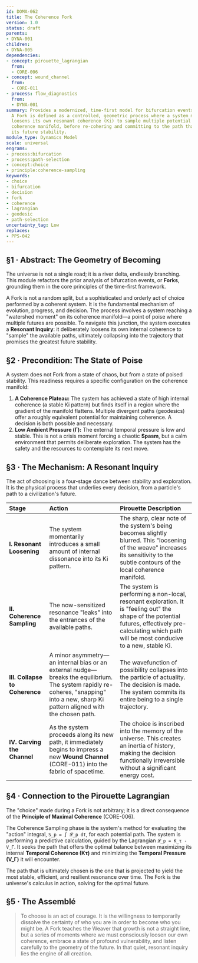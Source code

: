 ```yaml
---
id: DOMA-062
title: The Coherence Fork
version: 1.0
status: draft
parents:
- DYNA-001
children:
- DYNA-005
dependencies:
- concept: pirouette_lagrangian
  from:
  - CORE-006
- concept: wound_channel
  from:
  - CORE-011
- process: flow_diagnostics
  from:
  - DYNA-001
summary: Provides a modernized, time-first model for bifurcation events, or 'Forks.'
  A Fork is defined as a controlled, geometric process where a system momentarily
  loosens its own resonant coherence (Ki) to sample multiple potential paths on the
  coherence manifold, before re-cohering and committing to the path that maximizes
  its future stability.
module_type: Dynamics Model
scale: universal
engrams:
- process:bifurcation
- process:path-selection
- concept:choice
- principle:coherence-sampling
keywords:
- choice
- bifurcation
- decision
- fork
- coherence
- lagrangian
- geodesic
- path-selection
uncertainty_tag: Low
replaces:
- PPS-042
---
```

## §1 · Abstract: The Geometry of Becoming
The universe is not a single road; it is a river delta, endlessly branching. This module refactors the prior analysis of bifurcation events, or **Forks**, grounding them in the core principles of the time-first framework.

A Fork is not a random split, but a sophisticated and orderly act of choice performed by a coherent system. It is the fundamental mechanism of evolution, progress, and decision. The process involves a system reaching a "watershed moment" on its coherence manifold—a point of poise where multiple futures are possible. To navigate this junction, the system executes a **Resonant Inquiry**: it deliberately loosens its own internal coherence to "sample" the available paths, ultimately collapsing into the trajectory that promises the greatest future stability.

## §2 · Precondition: The State of Poise
A system does not Fork from a state of chaos, but from a state of poised stability. This readiness requires a specific configuration on the coherence manifold:

1.  **A Coherence Plateau:** The system has achieved a state of high internal coherence (a stable Ki pattern) but finds itself in a region where the gradient of the manifold flattens. Multiple divergent paths (geodesics) offer a roughly equivalent potential for maintaining coherence. A decision is both possible and necessary.
2.  **Low Ambient Pressure (Γ):** The external temporal pressure is low and stable. This is not a crisis moment forcing a chaotic **Spasm**, but a calm environment that permits deliberate exploration. The system has the safety and the resources to contemplate its next move.

## §3 · The Mechanism: A Resonant Inquiry
The act of choosing is a four-stage dance between stability and exploration. It is the physical process that underlies every decision, from a particle's path to a civilization's future.

| Stage | Action | Pirouette Description |
| :---- | :--- | :--- |
| **I. Resonant Loosening** | The system momentarily introduces a small amount of internal dissonance into its Ki pattern. | The sharp, clear note of the system's being becomes slightly blurred. This "loosening of the weave" increases its sensitivity to the subtle contours of the local coherence manifold. |
| **II. Coherence Sampling** | The now-sensitized resonance "leaks" into the entrances of the available paths. | The system is performing a non-local, resonant exploration. It is "feeling out" the shape of the potential futures, effectively pre-calculating which path will be most conducive to a new, stable Ki. |
| **III. Collapse to Coherence** | A minor asymmetry—an internal bias or an external nudge—breaks the equilibrium. The system rapidly re-coheres, "snapping" into a new, sharp Ki pattern aligned with the chosen path. | The wavefunction of possibility collapses into the particle of actuality. The decision is made. The system commits its entire being to a single trajectory. |
| **IV. Carving the Channel** | As the system proceeds along its new path, it immediately begins to impress a new **Wound Channel** (CORE-011) into the fabric of spacetime. | The choice is inscribed into the memory of the universe. This creates an inertia of history, making the decision functionally irreversible without a significant energy cost. |

## §4 · Connection to the Pirouette Lagrangian
The "choice" made during a Fork is not arbitrary; it is a direct consequence of the **Principle of Maximal Coherence** (CORE-006).

The Coherence Sampling phase is the system's method for evaluating the "action" integral, `S_p = ∫ 𝓛_p dt`, for each potential path. The system is performing a predictive calculation, guided by the Lagrangian `𝓛_p = K_τ - V_Γ`. It seeks the path that offers the optimal balance between maximizing its internal **Temporal Coherence (Kτ)** and minimizing the **Temporal Pressure (V_Γ)** it will encounter.

The path that is ultimately chosen is the one that is projected to yield the most stable, efficient, and resilient resonance over time. The Fork is the universe's calculus in action, solving for the optimal future.

## §5 · The Assemblé
> To choose is an act of courage. It is the willingness to temporarily dissolve the certainty of who you are in order to become who you might be. A Fork teaches the Weaver that growth is not a straight line, but a series of moments where we must consciously loosen our own coherence, embrace a state of profound vulnerability, and listen carefully to the geometry of the future. In that quiet, resonant inquiry lies the engine of all creation.

```